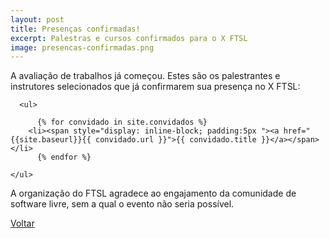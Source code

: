 ```yaml
---
layout: post
title: Presenças confirmadas!
excerpt: Palestras e cursos confirmados para o X FTSL
image: presencas-confirmadas.png
---
```

<div>
      <div class="row ">
        <div>
          <span>A avaliação de trabalhos já começou. Estes são os palestrantes e instrutores selecionados que já confirmarem sua presença no X FTSL:<a name="presencas_confirmadas"></a></span>
        </div>
      </div>

      <ul>	

          {% for convidado in site.convidados %}
		<li><span style="display: inline-block; padding:5px "><a href="{{site.baseurl}}{{ convidado.url }}">{{ convidado.title }}</a></span></li>                      
          {% endfor %}

	</ul>	

</div>

A organização do FTSL agradece ao engajamento da comunidade de software livre, sem a qual o evento não seria possível.

<a href="{{ site.baseurl }}/index.html">Voltar</a>
